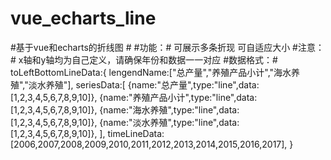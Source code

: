 # vue_echarts_line #
#基于vue和echarts的折线图 #
#功能：#
	可展示多条折现
	可自适应大小
#注意：#
	x轴和y轴均为自己定义，请确保年份和数据一一对应
#数据格式：#
toLeftBottomLineData:{
lengendName:["总产量","养殖产品小计","海水养殖","淡水养殖"],
seriesData:[
{name:"总产量",type:"line",data:[1,2,3,4,5,6,7,8,9,10]},
{name:"养殖产品小计",type:"line",data:[1,2,3,4,5,6,7,8,9,10]},
{name:"海水养殖",type:"line",data:[1,2,3,4,5,6,7,8,9,10]},
{name:"淡水养殖",type:"line",data:[1,2,3,4,5,6,7,8,9,10]},
],
timeLineData:[2006,2007,2008,2009,2010,2011,2012,2013,2014,2015,2016,2017],
}
